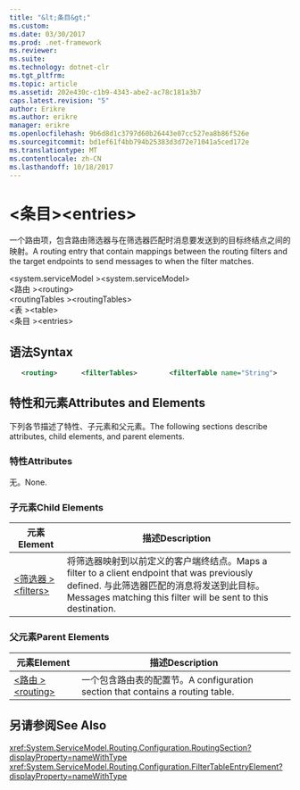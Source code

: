 ```yaml
---
title: "&lt;条目&gt;"
ms.custom: 
ms.date: 03/30/2017
ms.prod: .net-framework
ms.reviewer: 
ms.suite: 
ms.technology: dotnet-clr
ms.tgt_pltfrm: 
ms.topic: article
ms.assetid: 202e430c-c1b9-4343-abe2-ac78c181a3b7
caps.latest.revision: "5"
author: Erikre
ms.author: erikre
manager: erikre
ms.openlocfilehash: 9b6d8d1c3797d60b26443e07cc527ea8b86f526e
ms.sourcegitcommit: bd1ef61f4bb794b25383d3d72e71041a5ced172e
ms.translationtype: MT
ms.contentlocale: zh-CN
ms.lasthandoff: 10/18/2017
---
```

# <a name="ltentriesgt"></a><span data-ttu-id="22848-102">&lt;条目&gt;</span><span class="sxs-lookup"><span data-stu-id="22848-102">&lt;entries&gt;</span></span>
<span data-ttu-id="22848-103">一个路由项，包含路由筛选器与在筛选器匹配时消息要发送到的目标终结点之间的映射。</span><span class="sxs-lookup"><span data-stu-id="22848-103">A routing entry that contain mappings between the routing filters and the target endpoints to send messages to when the filter matches.</span></span>  
  
 <span data-ttu-id="22848-104">\<system.serviceModel ></span><span class="sxs-lookup"><span data-stu-id="22848-104">\<system.serviceModel></span></span>  
<span data-ttu-id="22848-105">\<路由 ></span><span class="sxs-lookup"><span data-stu-id="22848-105">\<routing></span></span>  
<span data-ttu-id="22848-106">\<routingTables ></span><span class="sxs-lookup"><span data-stu-id="22848-106">\<routingTables></span></span>  
<span data-ttu-id="22848-107">\<表 ></span><span class="sxs-lookup"><span data-stu-id="22848-107">\<table></span></span>  
<span data-ttu-id="22848-108">\<条目 ></span><span class="sxs-lookup"><span data-stu-id="22848-108">\<entries></span></span>  
  
## <a name="syntax"></a><span data-ttu-id="22848-109">语法</span><span class="sxs-lookup"><span data-stu-id="22848-109">Syntax</span></span>  
  
```xml
   <routing>      <filterTables>        <filterTable name="String">          <entries>            <add backupList="String"                 endpointName="String"                  filterName="String"                  priority="Integer" />          </entries>        </table>      </routingTables></routing>  
```

## <a name="attributes-and-elements"></a><span data-ttu-id="22848-110">特性和元素</span><span class="sxs-lookup"><span data-stu-id="22848-110">Attributes and Elements</span></span>  
 <span data-ttu-id="22848-111">下列各节描述了特性、子元素和父元素。</span><span class="sxs-lookup"><span data-stu-id="22848-111">The following sections describe attributes, child elements, and parent elements.</span></span>  
  
### <a name="attributes"></a><span data-ttu-id="22848-112">特性</span><span class="sxs-lookup"><span data-stu-id="22848-112">Attributes</span></span>  
 <span data-ttu-id="22848-113">无。</span><span class="sxs-lookup"><span data-stu-id="22848-113">None.</span></span>  
  
### <a name="child-elements"></a><span data-ttu-id="22848-114">子元素</span><span class="sxs-lookup"><span data-stu-id="22848-114">Child Elements</span></span>  
  
|<span data-ttu-id="22848-115">元素</span><span class="sxs-lookup"><span data-stu-id="22848-115">Element</span></span>|<span data-ttu-id="22848-116">描述</span><span class="sxs-lookup"><span data-stu-id="22848-116">Description</span></span>|  
|-------------|-----------------|  
|[<span data-ttu-id="22848-117">\<筛选器 ></span><span class="sxs-lookup"><span data-stu-id="22848-117">\<filters></span></span>](../../../../../docs/framework/configure-apps/file-schema/wcf/filters-of-routing.md)|<span data-ttu-id="22848-118">将筛选器映射到以前定义的客户端终结点。</span><span class="sxs-lookup"><span data-stu-id="22848-118">Maps a filter to a client endpoint that was previously defined.</span></span> <span data-ttu-id="22848-119">与此筛选器匹配的消息将发送到此目标。</span><span class="sxs-lookup"><span data-stu-id="22848-119">Messages matching this filter will be sent to this destination.</span></span>|  
  
### <a name="parent-elements"></a><span data-ttu-id="22848-120">父元素</span><span class="sxs-lookup"><span data-stu-id="22848-120">Parent Elements</span></span>  
  
|<span data-ttu-id="22848-121">元素</span><span class="sxs-lookup"><span data-stu-id="22848-121">Element</span></span>|<span data-ttu-id="22848-122">描述</span><span class="sxs-lookup"><span data-stu-id="22848-122">Description</span></span>|  
|-------------|-----------------|  
|[<span data-ttu-id="22848-123">\<路由 ></span><span class="sxs-lookup"><span data-stu-id="22848-123">\<routing></span></span>](../../../../../docs/framework/configure-apps/file-schema/wcf/routing.md)|<span data-ttu-id="22848-124">一个包含路由表的配置节。</span><span class="sxs-lookup"><span data-stu-id="22848-124">A configuration section that contains a routing table.</span></span>|  
  
## <a name="see-also"></a><span data-ttu-id="22848-125">另请参阅</span><span class="sxs-lookup"><span data-stu-id="22848-125">See Also</span></span>  
 <xref:System.ServiceModel.Routing.Configuration.RoutingSection?displayProperty=nameWithType>       
 <xref:System.ServiceModel.Routing.Configuration.FilterTableEntryElement?displayProperty=nameWithType>    
